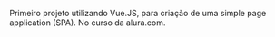 Primeiro projeto utilizando Vue.JS, para criação de uma simple page application (SPA). No curso da alura.com.
